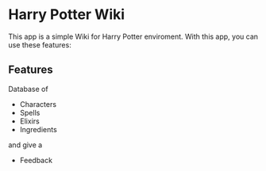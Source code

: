# Harry Potter Wiki

This app is a simple Wiki for Harry Potter enviroment. With this app, you can use these features:

## Features
Database of
* Characters
* Spells
* Elixirs
* Ingredients

and give a 
* Feedback

